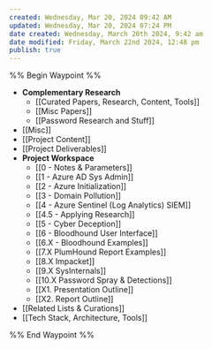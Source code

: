 ```yaml
---
created: Wednesday, Mar 20, 2024 09:42 AM
updated: Wednesday, Mar 20, 2024 07:24 PM
date created: Wednesday, March 20th 2024, 9:42 am
date modified: Friday, March 22nd 2024, 12:48 pm
publish: true
---
```


%% Begin Waypoint %%
- **Complementary Research**
	- [[Curated Papers, Research, Content, Tools]]
	- [[Misc Papers]]
	- [[Password Research and Stuff]]
- [[Misc]]
- [[Project Content]]
- [[Project Deliverables]]
- **Project Workspace**
	- [[0 - Notes & Parameters]]
	- [[1 - Azure AD Sys Admin]]
	- [[2 - Azure Initialization]]
	- [[3 - Domain Pollution]]
	- [[4 - Azure Sentinel (Log Analytics) SIEM]]
	- [[4.5 - Applying Research]]
	- [[5 - Cyber Deception]]
	- [[6 - Bloodhound User Interface]]
	- [[6.X - Bloodhound Examples]]
	- [[7.X PlumHound Report Examples]]
	- [[8.X Impacket]]
	- [[9.X SysInternals]]
	- [[10.X Password Spray & Detections]]
	- [[X1. Presentation Outline]]
	- [[X2. Report Outline]]
- [[Related Lists & Curations]]
- [[Tech Stack, Architecture, Tools]]

%% End Waypoint %%